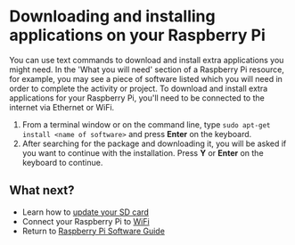 # Downloading and installing applications on your Raspberry Pi

You can use text commands to download and install extra applications you might need. In the 'What you will need' section of a Raspberry Pi resource, for example, you may see a piece of software listed which you will need in order to complete the activity or project. To download and install extra applications for your Raspberry Pi, you'll need to be connected to the internet via Ethernet or WiFi.

1. From a terminal window or on the command line, type `sudo apt-get install <name of software>` and press **Enter** on the keyboard.
1. After searching for the package and downloading it, you will be asked if you want to continue with the installation. Press **Y** or **Enter** on the keyboard to continue.

## What next?

- Learn how to [update your SD card](update-sd-card.md)
- Connect your Raspberry Pi to [WiFi](wifi.md)
- Return to [Raspberry Pi Software Guide](quickstart.md)

